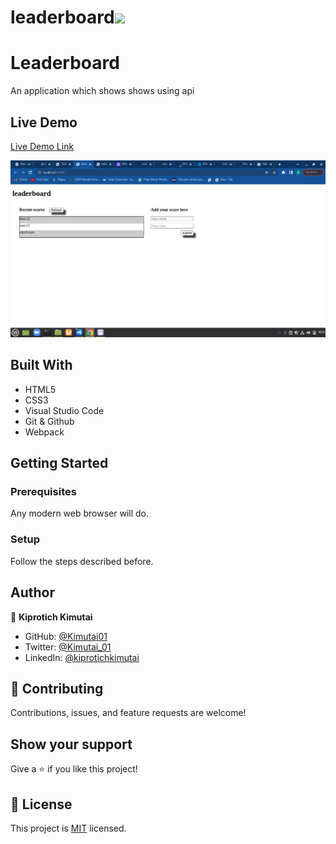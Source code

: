 # leaderboard![](https://img.shields.io/badge/Microverse-blueviolet)

# Leaderboard

An application which shows shows using api

## Live Demo

[Live Demo Link](https://kimutai01.github.io/todo-list/)

![screenshot](./leader.png)

## Built With

- HTML5
- CSS3
- Visual Studio Code
- Git & Github
- Webpack

## Getting Started

### Prerequisites

Any modern web browser will do.

### Setup

Follow the steps described before.

## Author

👤 **Kiprotich Kimutai**

- GitHub: [@Kimutai01](https://github.com/Kimutai01)
- Twitter: [@Kimutai_01](https://twitter.com/Kimutai_01?s=09)
- LinkedIn: [@kiprotichkimutai](https://www.linkedin.com/m/in/kimutai-kiprotich-1b5045216)

## 🤝 Contributing

Contributions, issues, and feature requests are welcome!

## Show your support

Give a ⭐️ if you like this project!

## 📝 License

This project is [MIT](./MIT.md) licensed.
